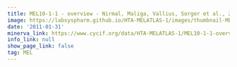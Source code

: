 ```yaml
---
title: MEL10-1-1 - overview - Nirmal, Maliga, Vallius, Sorger et al., 2021
image: https://labsyspharm.github.io/HTA-MELATLAS-1/images/thumbnail-MEL10-1-1-overview.jpg
date: '2011-01-31'
minerva_link: https://www.cycif.org/data/HTA-MELATLAS-1/MEL10-1-1-overview
info_link: null
show_page_link: false
tag: MEL
---
```

